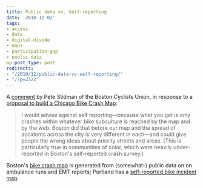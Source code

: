 ```yaml
---
title: Public data vs. Self-reporting
date: '2010-12-02'
tags:
- access
- data
- digital-divide
- maps
- participation-gap
- public-data
wp:post_type: post
redirects:
- "/2010/12/public-data-vs-self-reporting/"
- "/?p=2322"
---
```


A [comment](http://www.stevevance.net/planning/i-want-to-make-a-crash-reporting-tool/#comment-106046851) by Pete Stidman of the Boston Cyclists Union, in response to a [proposal to build a Chicago Bike Crash Map](http://www.stevevance.net/planning/i-want-to-make-a-crash-reporting-tool/):

> I would advise against self reporting—because what you get is only crashes within whatever bike subculture is reached by the map and by the web. Boston did that before our map and the spread of accidents across the city is very different in each—and could give people the wrong ideas about priority streets and areas. (This is particularly true in communities of color, which were heavily under-reported in Boston's self-reported crash survey.)

Boston's [bike crash map](http://bostoncyclistsunion.org/resources/crash-map/) is generated from (somewhat-) public data on on ambulance runs and EMT reports; Portland has a [self-reported bike incident map](http://bikeportland.org/closecall/home.php).
